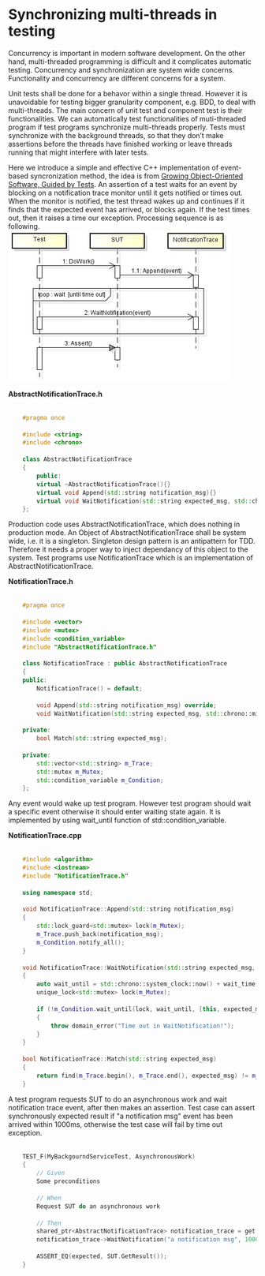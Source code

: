 # Synchronizing multi-threads in testing

Concurrency is important in modern software development. On the other hand, multi-threaded programming is difficult and it complicates automatic testing. Concurrency and synchronization are system wide concerns. Functionality and concurrency are different concerns for a system.

Unit tests shall be done for a behavor within a single thread. However it is unavoidable for testing bigger granularity component, e.g. BDD, to deal with multi-threads. The main concern of unit test and component test is their functionalities. We can automatically test functionalities of muti-threaded program if test programs synchronize multi-threads properly. Tests must synchronize with the background threads, so that they don’t make assertions before the threads have finished working or leave threads running that might interfere with later tests.

Here we introduce a simple and effective C++ implementation of event-based syncronization method, the idea is from [Growing Object-Oriented Software, Guided by Tests](http://www.amazon.com/Growing-Object-Oriented-Software-Guided-Tests/dp/0321503627). An assertion of a test waits for an event by blocking on a notification trace monitor until it gets notified or times out. When the monitor is notified, the test thread wakes up and continues if it finds that the expected event has arrived, or blocks again. If the test times out, then it raises a time our exception. Processing sequence is as following.  
![syncronize test and SUT](https://github.com/bzquan/Documents/blob/master/Images/notification_trace.jpg)
  
__AbstractNotificationTrace.h__

``` c++
  
    #pragma once

    #include <string>
    #include <chrono>

    class AbstractNotificationTrace
    {
        public:
	    virtual ~AbstractNotificationTrace(){}
	    virtual void Append(std::string notification_msg){}
	    virtual void WaitNotification(std::string expected_msg, std::chrono::milliseconds wait_time){}
    };
 ```

Production code uses AbstractNotificationTrace, which does nothing in production mode. An Object of  AbstractNotificationTrace shall be system wide, i.e. it is a singleton. Singleton design pattern is an antipattern for TDD. Therefore it needs a proper way to inject dependancy of this object to the system. Test programs use NotificationTrace which is an implementation of AbstractNotificationTrace.

__NotificationTrace.h__

``` c++
  
    #pragma once

    #include <vector>
    #include <mutex>
    #include <condition_variable>
    #include "AbstractNotificationTrace.h"

    class NotificationTrace : public AbstractNotificationTrace
    {
    public:
        NotificationTrace() = default;

        void Append(std::string notification_msg) override;
        void WaitNotification(std::string expected_msg, std::chrono::milliseconds wait_time) override;

    private:
        bool Match(std::string expected_msg);

    private:
	    std::vector<std::string> m_Trace;
	    std::mutex m_Mutex;
	    std::condition_variable m_Condition;
    };
 ```

Any event would wake up test program. However test program should wait a specific event otherwise it should enter waiting state again. It is implemented by using wait\_until function of std::condition_variable.

__NotificationTrace.cpp__

``` c++

    #include <algorithm>
    #include <iostream>
    #include "NotificationTrace.h"

    using namespace std;

    void NotificationTrace::Append(std::string notification_msg)
    {
        std::lock_guard<std::mutex> lock(m_Mutex);
        m_Trace.push_back(notification_msg);
        m_Condition.notify_all();
    }

    void NotificationTrace::WaitNotification(std::string expected_msg, std::chrono::milliseconds wait_time)
    {
        auto wait_until = std::chrono::system_clock::now() + wait_time;
        unique_lock<std::mutex> lock(m_Mutex);

        if (!m_Condition.wait_until(lock, wait_until, [this, expected_msg] { return Match(expected_msg); }))
        {
            throw domain_error("Time out in WaitNotification!");
        }
    }

    bool NotificationTrace::Match(std::string expected_msg)
    {
        return find(m_Trace.begin(), m_Trace.end(), expected_msg) != m_Trace.end();
    }  
 ```

A test program requests SUT to do an asynchronous work and wait notification trace event, after then makes an assertion. Test case can assert synchronously expected result if "a notification msg" event has been arrived within 1000ms, otherwise the test case will fail by time out exception.

``` c++

    TEST_F(MyBackgourndServiceTest, AsynchronousWork)
    {
        // Given
        Some preconditions

		// When
        Request SUT do an asynchronous work

		// Then
        shared_ptr<AbstractNotificationTrace> notification_trace = get NotificationTrace object some how;
        notification_trace->WaitNotification("a notification msg", 1000ms);

        ASSERT_EQ(expected, SUT.GetResult());
    }  
```